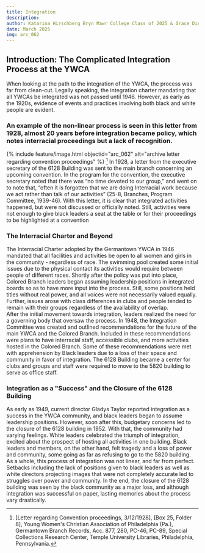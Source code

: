 ```yaml
---
title: Integration
description:
author: Katarina Hirschberg Bryn Mawr College Class of 2025 & Grace Diehl Bryn Mawr College Class of 2027
date: March 2025
img: arc_062
---
```


## Introduction: The Complicated Integration Process at the YWCA
When looking at the path to the integration of the YWCA, the process was far from clean-cut. Legally speaking, the integration charter mandating that all YWCAs be integrated was not passed until 1946. However, as early as the 1920s, evidence of events and practices involving both black and white people are evident.  

### An example of the non-linear process is seen in this letter from 1928, almost 20 years before integration became policy, which notes interracial proceedings but a lack of recognition.
{% include feature/image.html objectid="arc_062" alt="archive letter regarding convention proceedings" %} [^fn1]
In 1928, a letter from the executive secretary of the 6128 Building was sent to the main branch concerning an upcoming convention. In the program for the convention, the executive secretary noted that there was “no time devoted to our group,” and went on to note that, “often it is forgotten that we are doing Interracial work because we act rather than talk of our activities” (25-8, Branches, Program Committee, 1939-46). With this letter, it is clear that integrated activities happened, but were not discussed or officially noted. Still, activities were not enough to give black leaders a seat at the table or for their proceedings to be highlighted at a convention

### The Interracial Charter and Beyond
The Interracial Charter adopted by the Germantown YWCA in 1946 mandated that all facilities and activities be open to all women and girls in the community - regardless of race. The swimming pool created some initial issues due to the physical contact its activities would require between people of different races. Shortly after the policy was put into place, Colored Branch leaders began assuming leadership positions in integrated boards so as to have more input into the process. Still, some positions held titles without real power, and all voices were not necessarily valued equally. Further, issues arose with class differences in clubs and people tended to remain with their groups regardless of the availability of overlap.  
After the initial movement towards integration, leaders realized the need for a governing body that oversaw the process. In 1948, the Integration Committee was created and outlined recommendations for the future of the main YWCA and the Colored Branch. Included in these recommendations were plans to have interracial staff, accessible clubs, and more activities hosted in the Colored Branch. Some of these recommendations were met with apprehension by Black leaders due to a loss of their space and community in favor of integration. The 6128 Building became a center for clubs and groups and staff were required to move to the 5820 building to serve as office staff.

### Integration as a "Success" and the Closure of the 6128 Building
As early as 1949, current director Gladys Taylor reported integration as a success in the YWCA community, and black leaders began to assume leadership positions. However, soon after this, budgetary concerns led to the closure of the 6128 building in 1952. With that, the community had varying feelings. White leaders celebrated the triumph of integration, excited about the prospect of hosting all activities in one building. Black leaders and members, on the other hand, felt tragedy and a loss of power and community, some going as far as refusing to go to the 5820 building.
As a whole, this process of integration was not linear, and far from perfect. Setbacks including the lack of positions given to black leaders as well as white directors projecting images that were not completely accurate led to struggles over power and community. In the end, the closure of the 6128 building was seen by the black community as a major loss, and although integration was successful on paper, lasting memories about the process vary drastically.

[^fn1]: [Letter regarding Convention proceedings, 3/12/1928], [Box 25, Folder 8], Young Women's Christian Association of Philadelphia (Pa.), Germantown Branch Records, Acc. 877, 280, PC-46, PC-89, Special Collections Research Center, Temple University Libraries, Philadelphia, Pennsylvania.

